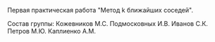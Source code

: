 Первая практическая работа "Метод k ближайших соседей".


Состав группы:
Кожевников М.С.
Подмосковных И.В.
Иванов С.К.
Петров М.Ю.
Каплиенко А.М.